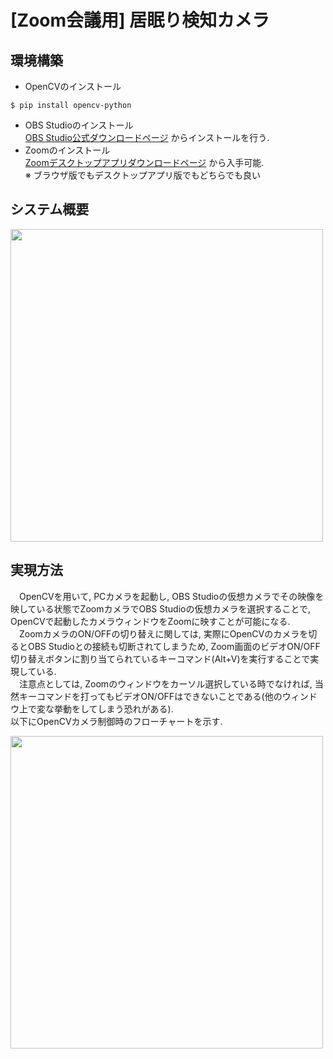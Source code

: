 # [Zoom会議用] 居眠り検知カメラ
## 環境構築
- OpenCVのインストール
```
$ pip install opencv-python
```
- OBS Studioのインストール  
[OBS Studio公式ダウンロードページ](https://obsproject.com/ja/welcome) からインストールを行う.
- Zoomのインストール  
[Zoomデスクトップアプリダウンロードページ](https://zoom.us/download#client_4meeting) から入手可能.  
※ ブラウザ版でもデスクトップアプリ版でもどちらでも良い
## システム概要

<img width=500 src=https://github.com/haradakaito/SleepDetectionCamera/assets/75819611/f272725f-5fdc-4019-a2f8-2944e5cc0ed8>

## 実現方法
　OpenCVを用いて, PCカメラを起動し, OBS Studioの仮想カメラでその映像を映している状態でZoomカメラでOBS Studioの仮想カメラを選択することで, OpenCVで起動したカメラウィンドウをZoomに映すことが可能になる.  
　ZoomカメラのON/OFFの切り替えに関しては, 実際にOpenCVのカメラを切るとOBS Studioとの接続も切断されてしまうため, Zoom画面のビデオON/OFF切り替えボタンに割り当てられているキーコマンド(Alt+V)を実行することで実現している.  
　注意点としては, Zoomのウィンドウをカーソル選択している時でなければ, 当然キーコマンドを打ってもビデオON/OFFはできないことである(他のウィンドウ上で変な挙動をしてしまう恐れがある).  
以下にOpenCVカメラ制御時のフローチャートを示す.  

<img width=500 src=https://github.com/haradakaito/SleepDetectionCamera/assets/75819611/30b25d30-e699-4491-871f-5ffcd4ef2bed>


